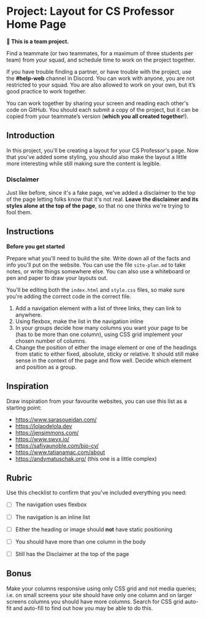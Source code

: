 # Project: Layout for CS Professor Home Page

<aside>

**👥 This is a team project.**

Find a teammate (or two teammates, for a maximum of three students per team) from your squad, and schedule time to work on the project together.

If you have trouble finding a partner, or have trouble with the project, use the **#help-web** channel in Discord. You can work with anyone, you are not restricted to your squad. You are also allowed to work on your own, but it’s good practice to work together.

You can work together by sharing your screen and reading each other's code on GitHub. You should each submit a copy of the project, but it can be copied from your teammate’s version (**which you all created together**!).

</aside>

## Introduction

In this project, you'll be creating a layout for your CS Professor's page. Now that you've added some styling, you should also make the layout a little more interesting while still making sure the content is legible.

### Disclaimer

Just like before, since it's a fake page, we've added a disclaimer to the top of the page letting folks know that it's not real. **Leave the disclaimer and its styles alone at the top of the page**, so that no one thinks we're trying to fool them.

## Instructions

**Before you get started**

Prepare what you'll need to build the site. Write down all of the facts and info you'll put on the website. You can use the file `site-plan.md` to take notes, or write things somewhere else. You can also use a whiteboard or pen and paper to draw your layouts out.

You'll be editing both the `index.html` and `style.css` files, so make sure you're adding the correct code in the correct file.

1. Add a navigation element with a list of three links, they can link to anywhere.
2. Using flexbox, make the list in the navigation inline
3. In your groups decide how many columns you want your page to be (has to be more than one column), using CSS grid implement your chosen number of columns.
4. Change the position of either the image element or one of the headings from static to either fixed, absolute, sticky or relative. It should still make sense in the context of the page and flow well. Decide which element and position as a group.

## Inspiration

Draw inspiration from your favourite websites, you can use this list as a starting point:
- https://www.sarasoueidan.com/
- https://lolaodelola.dev
- https://jensimmons.com/
- https://www.swyx.io/
- https://safiyaunoble.com/bio-cv/
- https://www.tatianamac.com/about
- https://andymatuschak.org/ (this one is a little complex)

## Rubric

Use this checklist to confirm that you've included everything you need:

- [ ] The navigation uses flexbox
- [ ] The navigation is an inline list
- [ ] Either the heading or image should **not** have static positioning
- [ ] You should have more than one column in the body

- [ ] Still has the Disclaimer at the top of the page

## Bonus

Make your columns responsive using only CSS grid and not media queries; i.e. on small screens your site should have only one column and on larger screens columns you should have more columns. Search for CSS grid auto-fit and auto-fill to find out how you may be able to do this.
